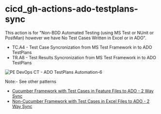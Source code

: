 # cicd_gh-actions-ado-testplans-sync

This action is for "Non-BDD Automated Testing (using MS Test or NUnit or PostMan) however we have No Test Cases Written in Excel or in ADO".

- TC.A4 - Test Case Syncronization from MS Test Framework in to ADO TestPlans
- TR.A8 - Test Results Syncronization from MS Test Framework in to ADO TestPlans
 
![PE DevOps CT - ADO TestPlans Automation-6](https://user-images.githubusercontent.com/86745613/214972627-950c685e-4ee9-4d26-9b4b-43b7999e567e.jpeg)


Note:- See other patterns
- [Cucumber Framework with Test Cases in Feature Files to ADO - 2 Way Sync](https://github.com/tr/cicd_gh-actions-ado-testplans)
- [Non-Cucumber Framework with Test Cases in Excel Files to ADO - 2 Way Sync](https://github.com/tr/cicd_gh-actions-excel-ado-sync)

